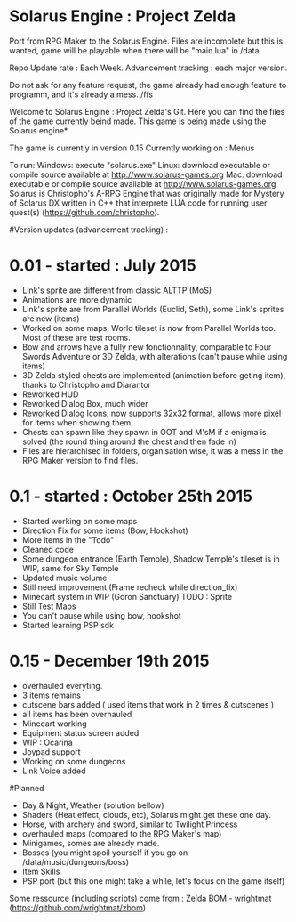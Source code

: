 # Solarus Engine : Project Zelda
Port from RPG Maker to the Solarus Engine.
Files are incomplete but this is wanted, game will be playable when there will be "main.lua" in /data.

Repo Update rate : Each Week.
Advancement tracking : each major version.

Do not ask for any feature request, the game already had enough feature to programm, and it's already a mess. /ffs

Welcome to Solarus Engine : Project Zelda's Git. Here you can find the files of the game currently beind made.
This game is being made using the Solarus engine*

The game is currently in version 0.15
Currently working on : Menus

To run: Windows: execute "solarus.exe" Linux: download executable or compile source available at http://www.solarus-games.org         Mac: download executable or compile source available at http://www.solarus-games.org
Solarus is Christopho's A-RPG Engine that was originally made for Mystery of Solarus DX written in C++ that interprete LUA code for running user quest(s) (https://github.com/christopho).

#Version updates (advancement tracking) :
# 0.01  -   started : July 2015
- Link's sprite are different from classic ALTTP (MoS)
- Animations are more dynamic
- Link's sprite are from Parallel Worlds (Euclid, Seth), some Link's sprites are new (items)
- Worked on some maps, World tileset is now from Parallel Worlds too. Most of these  are test rooms.
- Bow and arrows have a fully new fonctionnality, comparable to Four Swords Adventure or 3D Zelda, with alterations (can't pause while using items)
- 3D Zelda styled chests are implemented (animation before geting item), thanks to Christopho and Diarantor
- Reworked HUD
- Reworked Dialog Box, much wider
- Reworked Dialog Icons, now supports 32x32 format, allows more pixel for items when showing them.
- Chests can spawn like they spawn in OOT and M'sM if a enigma is solved (the round thing around the chest and then fade in)
- Files are hierarchised in folders, organisation wise, it was a mess in the RPG Maker version to find files.

# 0.1  -   started : October 25th 2015
- Started working on some maps
- Direction Fix for some items (Bow, Hookshot)
- More items in the "Todo"
- Cleaned code
- Some dungeon entrance (Earth Temple), Shadow Temple's tileset is in WIP, same for Sky Temple
- Updated music volume
- Still need improvement (Frame recheck while direction_fix)
- Minecart system in WIP (Goron Sanctuary) TODO : Sprite
- Still Test Maps
- You can't pause while using bow, hookshot
- Started learning PSP sdk

# 0.15 - December 19th  2015
- overhauled everyting.
- 3 items remains
- cutscene bars added ( used items that work in 2 times & cutscenes )
- all items has been overhauled
- Minecart working
- Equipment status screen added
- WIP : Ocarina
- Joypad support
- Working on some dungeons
- Link Voice added

#Planned
- Day & Night, Weather (solution bellow)
- Shaders (Heat effect, clouds, etc), Solarus might get these one day.
- Horse, with archery and sword, similar to Twilight Princess
- overhauled maps (compared to the RPG Maker's map)
- Minigames, somes are already made.
- Bosses (you might spoil yourself if you go on /data/music/dungeons/boss)
- Item Skills
- PSP port (but this one might take a while, let's focus on the game itself)

Some ressource (including scripts) come from : Zelda BOM - wrightmat (https://github.com/wrightmat/zbom)
